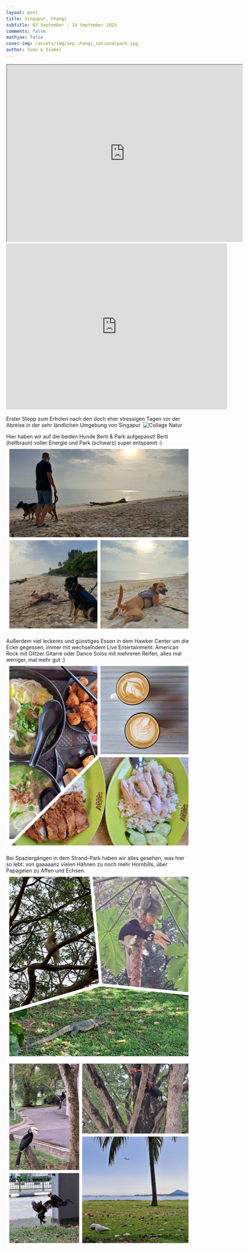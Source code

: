 ```yaml
---
layout: post
title: Singapur, Changi
subtitle: 03 September - 14 September 2024
comments: false
mathjax: false
cover-img: /assets/img/sep_changi_nationalpark.jpg
author: Sven & Isabel
---
```


<iframe src="https://www.google.com/maps/d/u/0/embed?mid=13zi9ay51vJIYqb_ZEIlbT3RmtqF5ucs&ehbc=2E312F" width="640" height="480"></iframe>

<iframe src="https://www.google.com/maps/embed?pb=!1m18!1m12!1m3!1d306141.380212437!2d126.3453416664724!3d33.3711157139061!2m3!1f0!2f0!3f0!3m2!1i1024!2i768!4f13.1!3m3!1m2!1s0x350ce3544cc84045%3A0x66bc36d2981ebf31!2sJeju-do%2C+South+Korea!5e0!3m2!1sen!2sus!4v1473136714592" width="600" height="450" frameborder="0" style="border:0" allowfullscreen></iframe>

Erster Stopp zum Erholen nach den doch eher stressigen Tagen vor der Abreise in der sehr ländlichen Umgebung von Singapur.
![Collage Natur](/assets/img/sep_collage_changi_nature.JPG)

Hier haben wir auf die beiden Hunde Berti & Park aufgepasst! Berti (hellbraun) voller Energie und Park (schwarz) super entspannt :)  
![Collage Hunde](/assets/img/sep_collage_changi_dogs.JPG)

Außerdem viel leckeres und günstiges Essen in dem Hawker Center um die Ecke gegessen, immer mit wechselndem Live Entertainment: American Rock mit Glitzer Gitarre oder Dance Solos mit mehreren Reifen, alles mal weniger, mal mehr gut :)
![Collage Essen](/assets/img/sep_collage_changi_food.JPG)

Bei Spaziergängen in dem Strand-Park haben wir alles gesehen, was hier so lebt: von gaaaaanz vielen Hähnen zu noch mehr Hornbills, über Papageien zu Affen und Echsen. 
![Collage Tiere](/assets/img/sep_collage_changi_animals.JPG)
![Collage Vögel](/assets/img/sep_collage_changi_birds.JPG)

